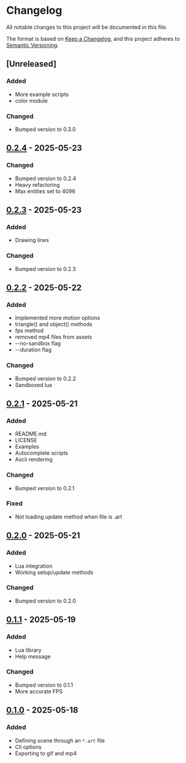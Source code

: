 # Changelog

All notable changes to this project will be documented in this file.

The format is based on [Keep a Changelog](https://keepachangelog.com/en/1.1.0/), and this project adheres to [Semantic Versioning](https://semver.org/spec/v2.0.0.html).


## [Unreleased]

### Added

- More example scripts
- color module

### Changed

- Bumped version to 0.3.0


## [0.2.4] - 2025-05-23 

### Changed

- Bumped version to 0.2.4
- Heavy refactoring
- Max entities set to 4096


## [0.2.3] - 2025-05-23 

### Added

- Drawing lines

### Changed

- Bumped version to 0.2.3


## [0.2.2] - 2025-05-22 

### Added

- Implemented more motion options
- triangle() and object() methods
- fps method
- removed mp4 files from assets
- --no-sandbox flag
- --duration flag

### Changed

- Bumped version to 0.2.2
- Sandboxed lua


## [0.2.1] - 2025-05-21 

### Added

- README.md
- LICENSE
- Examples
- Autocomplete scripts
- Ascii rendering

### Changed

- Bumped version to 0.2.1

### Fixed

- Not loading update method when file is .art


## [0.2.0] - 2025-05-21 

### Added

- Lua integration
- Working setup/update methods

### Changed

- Bumped version to 0.2.0


## [0.1.1] - 2025-05-19 

### Added

- Lua library
- Help message

### Changed

- Bumped version to 0.1.1
- More accurate FPS


## [0.1.0] - 2025-05-18 

### Added

- Defining scene through an `*.art` file
- Cli options
- Exporting to gif and mp4


[0.1.0]: https://github.com/KDesp73/artc/releases/tag/v0.1.0
[0.1.1]: https://github.com/KDesp73/artc/releases/tag/v0.1.1
[0.2.0]: https://github.com/KDesp73/artc/releases/tag/v0.2.0
[0.2.1]: https://github.com/KDesp73/artc/releases/tag/v0.2.1
[0.2.2]: https://github.com/KDesp73/artc/releases/tag/v0.2.2
[0.2.3]: https://github.com/KDesp73/artc/releases/tag/v0.2.3
[0.2.4]: https://github.com/KDesp73/artc/releases/tag/v0.2.4

